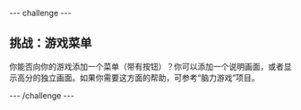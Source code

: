 --- challenge ---
## 挑战：游戏菜单
你能否向你的游戏添加一个菜单（带有按钮）？你可以添加一个说明画面，或者显示高分的独立画面。如果你需要这方面的帮助，可参考“脑力游戏”项目。



--- /challenge ---